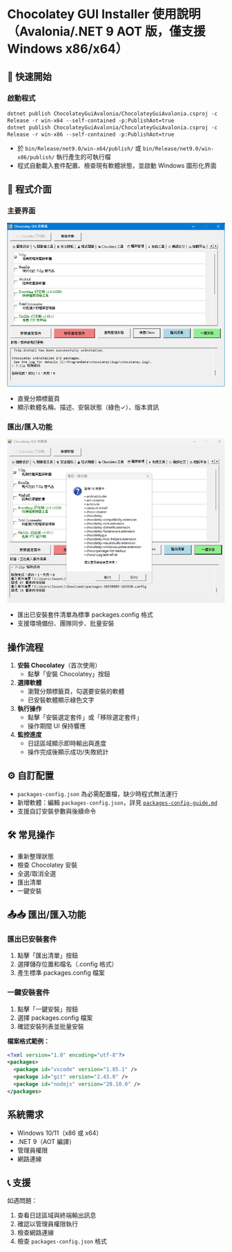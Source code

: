 # Chocolatey GUI Installer 使用說明（Avalonia/.NET 9 AOT 版，僅支援 Windows x86/x64）

## 🚀 快速開始

### 啟動程式
```shell
dotnet publish ChocolateyGuiAvalonia/ChocolateyGuiAvalonia.csproj -c Release -r win-x64 --self-contained -p:PublishAot=true
dotnet publish ChocolateyGuiAvalonia/ChocolateyGuiAvalonia.csproj -c Release -r win-x86 --self-contained -p:PublishAot=true
```
- 於 `bin/Release/net9.0/win-x64/publish/` 或 `bin/Release/net9.0/win-x86/publish/` 執行產生的可執行檔
- 程式自動載入套件配置、檢查現有軟體狀態，並啟動 Windows 圖形化界面

## 📸 程式介面

### 主要界面
![程式主介面](img/Screenshot-1.png)

- 直覺分類標籤頁
- 顯示軟體名稱、描述、安裝狀態（綠色✓）、版本資訊

### 匯出/匯入功能
![匯出對話框](img/Screenshot-2.png)

- 匯出已安裝套件清單為標準 packages.config 格式
- 支援環境備份、團隊同步、批量安裝

## 操作流程

1. **安裝 Chocolatey**（首次使用）
   - 點擊「安裝 Chocolatey」按鈕
2. **選擇軟體**
   - 瀏覽分類標籤頁，勾選要安裝的軟體
   - 已安裝軟體顯示綠色文字
3. **執行操作**
   - 點擊「安裝選定套件」或「移除選定套件」
   - 操作期間 UI 保持響應
4. **監控進度**
   - 日誌區域顯示即時輸出與進度
   - 操作完成後顯示成功/失敗統計

## ⚙️ 自訂配置

- `packages-config.json` 為必需配置檔，缺少時程式無法運行
- 新增軟體：編輯 `packages-config.json`，詳見 [`packages-config-guide.md`](packages-config-guide.md)
- 支援自訂安裝參數與後續命令

## 🛠️ 常見操作

- 重新整理狀態
- 檢查 Chocolatey 安裝
- 全選/取消全選
- 匯出清單
- 一鍵安裝

## 📤📥 匯出/匯入功能

### 匯出已安裝套件
1. 點擊「匯出清單」按鈕
2. 選擇儲存位置和檔名（.config 格式）
3. 產生標準 packages.config 檔案

### 一鍵安裝套件
1. 點擊「一鍵安裝」按鈕
2. 選擇 packages.config 檔案
3. 確認安裝列表並批量安裝

**檔案格式範例：**
```xml
<?xml version="1.0" encoding="utf-8"?>
<packages>
  <package id="vscode" version="1.85.1" />
  <package id="git" version="2.43.0" />
  <package id="nodejs" version="20.10.0" />
</packages>
```

## 系統需求

- Windows 10/11（x86 或 x64）
- .NET 9（AOT 編譯）
- 管理員權限
- 網路連線

## 📞 支援

如遇問題：
1. 查看日誌區域與終端輸出訊息
2. 確認以管理員權限執行
3. 檢查網路連線
4. 檢查 `packages-config.json` 格式

